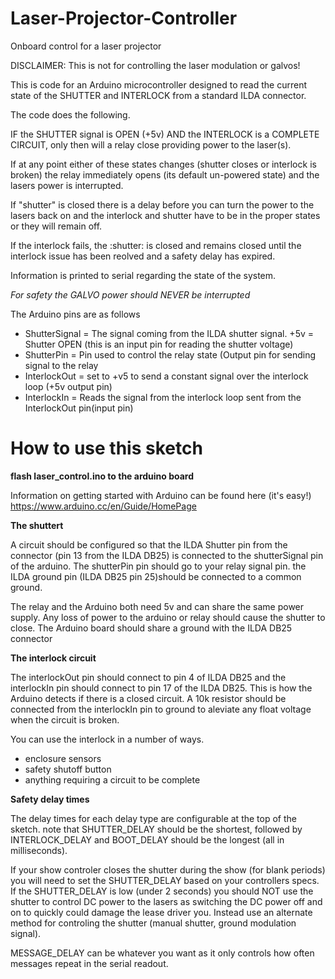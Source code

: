 # Laser-Projector-Controller
Onboard control for a laser projector

DISCLAIMER: This is not for controlling the laser modulation or galvos!


This is code for an Arduino microcontroller designed to read the current state of the SHUTTER and INTERLOCK from a standard ILDA connector.

The code does the following.

IF the SHUTTER signal is OPEN (+5v) AND the INTERLOCK is a COMPLETE CIRCUIT, only then will a relay close providing power to the laser(s). 

If at any point either of these states changes (shutter closes or interlock is broken) the relay immediately opens (its default un-powered state) and the lasers power is interrupted.

If "shutter" is closed there is a delay before you can turn the power to the lasers back on and the interlock and shutter have to be in the proper states or they will remain off.

If the interlock fails, the :shutter: is closed and remains closed until the interlock issue has been reolved and a safety delay has expired.

Information is printed to serial regarding the state of the system.

*For safety the GALVO power should NEVER be interrupted*

The Arduino pins are as follows

- ShutterSignal = The signal coming from the ILDA shutter signal. +5v = Shutter OPEN (this is an input pin for reading the shutter voltage)
- ShutterPin = Pin used to control the relay state (Output pin for sending signal to the relay
- InterlockOut = set to +v5 to send a constant signal over the interlock loop (+5v output pin)
- InterlockIn = Reads the signal from the interlock loop sent from the InterlockOut pin(input pin)


# How to use this sketch 
**flash laser_control.ino to the arduino board**

Information on getting started with Arduino can be found here (it's easy!)
https://www.arduino.cc/en/Guide/HomePage


**The shuttert**

A circuit should be configured so that the ILDA Shutter pin from the connector (pin 13 from the ILDA DB25) is connected to the shutterSignal pin of the arduino. The shutterPin pin should go to your relay signal pin. the ILDA ground pin (ILDA DB25 pin 25)should be connected to a common ground. 

The relay and the Arduino both need 5v and can share the same power supply. Any loss of power to the arduino or relay should cause the shutter to close. The Arduino board should share a ground with the ILDA DB25 connector

**The interlock circuit**

The interlockOut pin should connect to pin 4 of ILDA DB25 and the interlockIn pin should connect to pin 17 of the ILDA DB25. This is how the Arduino detects if there is a closed circuit. A 10k resistor should be connected from the interlockIn pin to ground to aleviate any float voltage when the circuit is broken. 

You can use the interlock in a number of ways. 
- enclosure sensors
- safety shutoff button
- anything requiring a circuit to be complete

**Safety delay times**

The delay times for each delay type are configurable at the top of the sketch. note that SHUTTER_DELAY should be the shortest, followed by INTERLOCK_DELAY and BOOT_DELAY should be the longest (all in milliseconds). 

If your show controler closes the shutter during the show (for blank periods) you will need to set the SHUTTER_DELAY based on your controllers specs. If the SHUTTER_DELAY is low (under 2 seconds) you should NOT use the shutter to control DC power to the lasers as switching the DC power off and on to quickly could damage the lease driver you. Instead use an alternate method for controling the shutter (manual shutter, ground modulation signal). 

MESSAGE_DELAY can be whatever you want as it only controls how often messages repeat in the serial readout. 
